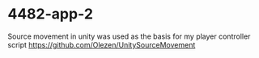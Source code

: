 # 4482-app-2
 
Source movement in unity was used as the basis for my player controller script
https://github.com/Olezen/UnitySourceMovement